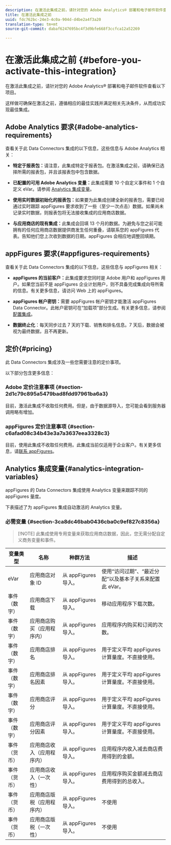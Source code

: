 ```yaml
---
description: 在激活此集成之前，请针对您的 Adobe Analytics® 部署和电子邮件软件查看以下项目。
title: 在激活此集成之前
uuid: fdc762bc-24e3-4c0a-904d-d4be2a4f3a20
translation-type: tm+mt
source-git-commit: dabaf6247695bc4f3d9bfe668f3ccfca12a52269

---
```



# 在激活此集成之前 {#before-you-activate-this-integration}

在激活此集成之前，请针对您的 Adobe Analytics® 部署和电子邮件软件查看以下项目。

这样做可确保在激活之前，遵循相应的最佳实践并满足相关先决条件，从而成功实现最佳集成。

## Adobe Analytics 要求{#adobe-analytics-requirements}

查看关于此 Data Connectors 集成的以下信息，这些信息与 Adobe Analytics 相关：

* **特定于报表包：**&#x200B;请注意，此集成特定于报表包。在激活集成之前，请确保已选择所需的报表包，并且该报表包中包含数据。
* **已配置的可用 Adobe Analytics 变量：**&#x200B;此集成需要 10 个自定义事件和 1 个自定义 eVar。请参阅 [Analytics 集成变量](appfigures-before-activation.md#analytics-integration-variables)。

* **使用实时数据初始化的报表包：**&#x200B;如果要为此集成创建全新的报表包，需要已经通过实时跟踪 appFigures 要求收到了一些（至少一次点击）数据。如果尚未记录实时数据，则报表包将无法接收集成的应用商店数据。

* **与应用商店的现有集成：**&#x200B;此集成会回填 13 个月的数据。为避免与您之前可能拥有的任何应用商店数据提供商发生任何重叠，请联系您的 appFigures 代表。告知他们您上次收到数据的日期。appFigures 会相应地调整回填期。

## appFigures 要求{#appfigures-requirements}

查看关于此 Data Connectors 集成的以下信息，这些信息与 appFigures 相关：

* **appFigures 的当前客户：**&#x200B;此集成要求您同时是 Adobe 用户和 appFigures 用户。如果您当前不是 appFigures 企业计划用户，则不具备完成集成向导所需的信息。有关更多信息，请访问 Web 上的 appFigures。
* **appFigures 帐户密钥：**&#x200B;需要 appFigures 帐户密钥才能激活 appFigures Data Connector。此帐户密钥可在“加载项”部分生成。有关更多信息，请参阅[配置集成](../appfigures-overview/t-appfigures-integration.md)。

* **数据终止化**：每天同步过去 7 天的下载、销售和排名信息。7 天后，数据会被视为最终数据，且不再更新。

## 定价{#pricing}

此 Data Connectors 集成涉及一些您需要注意的定价事项。

以下部分包含更多信息：

### Adobe 定价注意事项 {#section-2d1c79c895a5479bad8fdd97961ba6a3}

目前，激活此集成不收取任何费用。但是，由于数据源导入，您可能会看到服务器调用略有增加。

### appFigures 定价注意事项 {#section-c6afad08c34b43e3a7a3637eea3328c3}

目前，使用此集成不收取任何费用。此集成当前仅适用于企业客户。有关更多信息，请[联系 appFigures](https://appfigures.com/support/contact)。

## Analytics 集成变量{#analytics-integration-variables}

appFigures 的 Data Connectors 集成使用 Analytics 变量来跟踪不同的 appFigures 量度。

下表描述了为 appFigures 集成自动激活的 Analytics 变量。

### 必需变量 {#section-3ca8dc46bab0436cba0c9ef827c8356a}

>[!NOTE] 此集成使用专用变量来获取应用商店数据，因此，您无需分配自定义商务变量和事件。

| 变量类型 | 名称 | 种群方法 | 描述 |
|---|---|---|---|
| eVar | 应用商店对象 ID | 从 appFigures 导入。 | 使用“访问过期”、“最近分配”以及基本子关系来配置此 eVar。 |
| 事件（数字） | 应用商店下载 | 从 appFigures 导入。 | 移动应用程序下载次数。 |
| 事件（数字） | 应用商店购买（应用程序内） | 从 appFigures 导入。 | 应用程序内购买和订阅的次数。 |
| 事件（数字） | 应用商店排名 | 从 appFigures 导入。 | 用于定义平均 appFigures 计算量度。不直接使用。 |
| 事件（数字） | 应用商店排名因素 | 从 appFigures 导入。 | 用于定义平均 appFigures 计算量度。不直接使用。 |
| 事件（数字） | 应用商店评分 | 从 appFigures 导入。 | 用于定义平均 appFigures 计算量度。不直接使用。 |
| 事件（数字） | 应用商店评分因素 | 从 appFigures 导入。 | 用于定义平均 appFigures 计算量度。不直接使用。 |
| 事件（货币） | 应用商店收入（应用程序内） | 从 appFigures 导入。 | 应用程序内收入减去商店费用得到的金额。 |
| 事件（货币） | 应用商店收入（一次性） | 从 appFigures 导入。 | 应用程序购买金额减去商店费用得到的总收入。 |
| 事件（货币） | 应用商店版税（应用程序内） | 从 appFigures 导入。 | 不使用 |
| 事件（货币） | 应用商店版税（一次性） | 从 appFigures 导入。 | 不使用 |
